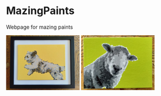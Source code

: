 # MazingPaints
Webpage for mazing paints
   
<img src="./docs/assets/images/dog_running.jpg" alt="drawing" width="200"/>   
<img src="./docs/assets/images/sheep.jpg" alt="drawing" width="200"/>   
   